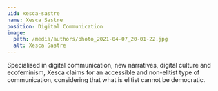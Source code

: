 ```yaml
---
uid: xesca-sastre
name: Xesca Sastre
position: Digital Communication
image:
  path: /media/authors/photo_2021-04-07_20-01-22.jpg
  alt: Xesca Sastre
---
```

Specialised in digital communication, new narratives, digital culture and ecofeminism, Xesca claims for an accessible and non-elitist type of communication, considering that what is elitist cannot be democratic.
